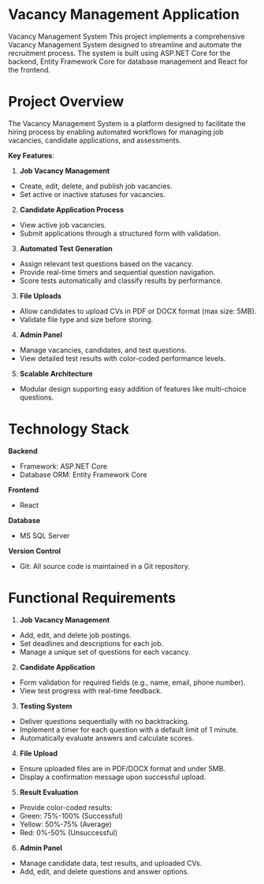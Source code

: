 # Vacancy Management Application

Vacancy Management System
This project implements a comprehensive Vacancy Management System designed to streamline and automate the recruitment process. The system is built using ASP.NET Core for the backend, Entity Framework Core for database management and  React for the frontend.

# **Project Overview**
The Vacancy Management System is a platform designed to facilitate the hiring process by enabling automated workflows for managing job vacancies, candidate applications, and assessments.

**Key Features**:
1. **Job Vacancy Management**
- Create, edit, delete, and publish job vacancies.
- Set active or inactive statuses for vacancies.
  
2. **Candidate Application Process**
- View active job vacancies.
- Submit applications through a structured form with validation.
3. **Automated Test Generation**
- Assign relevant test questions based on the vacancy.
- Provide real-time timers and sequential question navigation.
- Score tests automatically and classify results by performance.
3. **File Uploads**
- Allow candidates to upload CVs in PDF or DOCX format (max size: 5MB).
- Validate file type and size before storing.
4. **Admin Panel**
- Manage vacancies, candidates, and test questions.
- View detailed test results with color-coded performance levels.
5. **Scalable Architecture**
- Modular design supporting easy addition of features like multi-choice questions.

# **Technology Stack**
**Backend**
- Framework: ASP.NET Core
- Database ORM: Entity Framework Core
  
**Frontend**
 - React
   
**Database**
- MS SQL Server
  
**Version Control**
  - Git: All source code is maintained in a Git repository.

# **Functional Requirements**
1. **Job Vacancy Management**
- Add, edit, and delete job postings.
- Set deadlines and descriptions for each job.
- Manage a unique set of questions for each vacancy.

2. **Candidate Application**
- Form validation for required fields (e.g., name, email, phone number).
- View test progress with real-time feedback.
  
3. **Testing System**
- Deliver questions sequentially with no backtracking.
- Implement a timer for each question with a default limit of 1 minute.
- Automatically evaluate answers and calculate scores.
  
4. **File Upload**
- Ensure uploaded files are in PDF/DOCX format and under 5MB.
- Display a confirmation message upon successful upload.
  
5. **Result Evaluation**

- Provide color-coded results:
- Green: 75%-100% (Successful)
- Yellow: 50%-75% (Average)
- Red: 0%-50% (Unsuccessful)
  
6. **Admin Panel**
- Manage candidate data, test results, and uploaded CVs.
- Add, edit, and delete questions and answer options.

